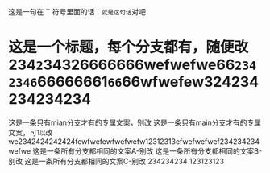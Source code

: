 这是一句在 `` 符号里面的话：`就是这句话`对吧
# 这是一个标题，每个分支都有，随便改234` 2 `34326666666wefwefwe66`2342346`66666661`66`66wfwefew324234234234234
这是一条只有mian分支才有的专属文案，别改
这是一条只有main分支才有的专属文案，可1`以`改we2342424242424fewfwefewfwefwefw12312313efwefwefwef234234234wefwe
这是一条所有分支都相同的文案A-别改
这是一条所有分支都相同的文案B-别改
这是一条所有分支都相同的文案C-别改
234234234
123123123
